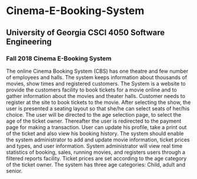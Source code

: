 # Cinema-E-Booking-System
## University of Georgia CSCI 4050 Software Engineering

### Fall 2018 Cinema E-Booking System

The online Cinema Booking System (CBS) has one theatre and few number of employees and halls. The system
keeps information about thousands of movies, show times and registered customers.
The System is a website to provide the customers facility to book tickets for a movie online and to gather
information about the movies and theater halls. Customer needs to register at the site to book tickets to the
movie. After selecting the show, the user is presented a seating layout so that she/he can select seats of her/his
choice. The user will be directed to the age selection page, to select the age of the ticket owner. Thereafter the
user is redirected to the payment page for making a transaction. User can update his profile, take a print out of
the ticket and also view his booking history.
The system should enable the system administrator to add and update movie information, ticket prices and types,
and user information. System administrator will view real time statistics of booking, sales, running movies, and
registers users through a filtered reports facility.
Ticket prices are set according to the age category of the ticket owner. The system has three age categories: Child,
adult and senior.
